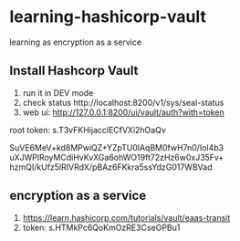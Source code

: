 # learning-hashicorp-vault

learning as encryption as a service

## Install Hashcorp Vault

1. run it in DEV mode
1. check status http://localhost:8200/v1/sys/seal-status
1. web ui: http://127.0.0.1:8200/ui/vault/auth?with=token

root token: s.T3vFKHijacclECfVXi2hOaQv

SuVE6MeV+kd8MPwiQZ+YZpTU0lAqBM0fwH7n0/Iol4b3
uXJWPlRoyMCdiHvKvXGa6ohWO19ft72zHz6w0xJ35Fv+
hzmQI/kUfz5lRIVRdX/pBAz6FKkra5ssYdzG017WBVad

## encryption as a service

1. https://learn.hashicorp.com/tutorials/vault/eaas-transit
1. token: s.HTMkPc6QoKmOzRE3CseOPBu1
